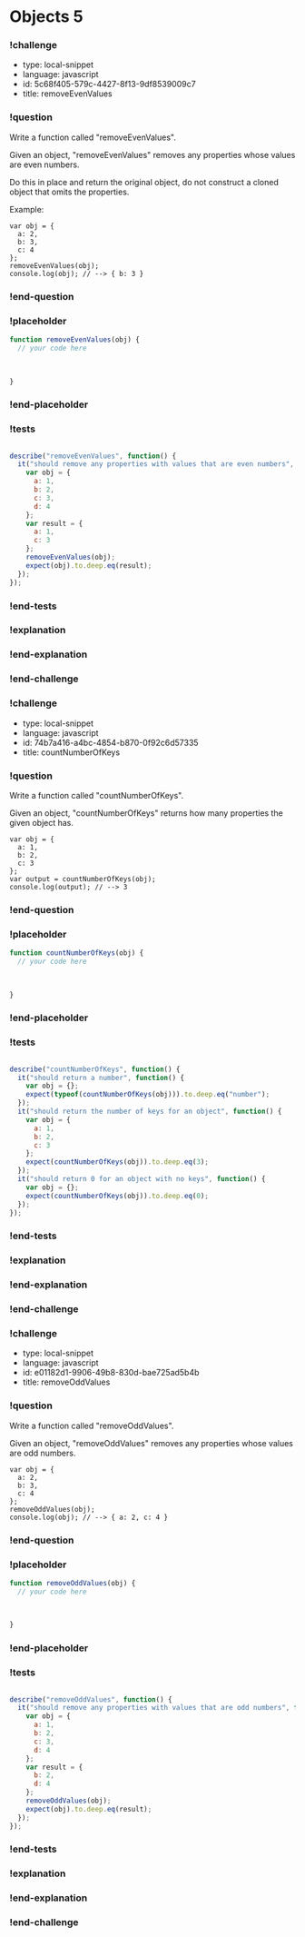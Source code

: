 # Objects 5

### !challenge

* type: local-snippet
* language: javascript
* id: 5c68f405-579c-4427-8f13-9df8539009c7
* title: removeEvenValues

### !question

Write a function called "removeEvenValues".

Given an object, "removeEvenValues" removes any properties whose values are even numbers.

Do this in place and return the original object, do not construct a cloned object that omits the properties.

Example:

```
var obj = {
  a: 2,
  b: 3,
  c: 4
};
removeEvenValues(obj);
console.log(obj); // --> { b: 3 }
```

### !end-question

### !placeholder

```js
function removeEvenValues(obj) {
  // your code here
   

   
}
```

### !end-placeholder

### !tests

```js

describe("removeEvenValues", function() {
  it("should remove any properties with values that are even numbers", function() {
    var obj = {
      a: 1,
      b: 2,
      c: 3,
      d: 4
    };
    var result = {
      a: 1,
      c: 3
    };
    removeEvenValues(obj);
    expect(obj).to.deep.eq(result);
  });
});


```

### !end-tests

### !explanation

### !end-explanation

### !end-challenge

### !challenge

* type: local-snippet
* language: javascript
* id: 74b7a416-a4bc-4854-b870-0f92c6d57335
* title: countNumberOfKeys

### !question

Write a function called "countNumberOfKeys".

Given an object, "countNumberOfKeys" returns how many properties the given object has.

```
var obj = {
  a: 1,
  b: 2,
  c: 3
};
var output = countNumberOfKeys(obj);
console.log(output); // --> 3
```

### !end-question

### !placeholder

```js
function countNumberOfKeys(obj) {
  // your code here
   

   
}
```

### !end-placeholder

### !tests

```js

describe("countNumberOfKeys", function() {
  it("should return a number", function() {
    var obj = {};
    expect(typeof(countNumberOfKeys(obj))).to.deep.eq("number");
  });
  it("should return the number of keys for an object", function() {
    var obj = {
      a: 1,
      b: 2,
      c: 3
    };
    expect(countNumberOfKeys(obj)).to.deep.eq(3);
  });
  it("should return 0 for an object with no keys", function() {
    var obj = {};
    expect(countNumberOfKeys(obj)).to.deep.eq(0);
  });
});


```

### !end-tests

### !explanation

### !end-explanation

### !end-challenge

### !challenge

* type: local-snippet
* language: javascript
* id: e01182d1-9906-49b8-830d-bae725ad5b4b
* title: removeOddValues

### !question

Write a function called "removeOddValues".

Given an object, "removeOddValues" removes any properties whose values are odd numbers.

```
var obj = {
  a: 2,
  b: 3,
  c: 4
};
removeOddValues(obj);
console.log(obj); // --> { a: 2, c: 4 }
```

### !end-question

### !placeholder

```js
function removeOddValues(obj) {
  // your code here
   

   
}
```

### !end-placeholder

### !tests

```js

describe("removeOddValues", function() {
  it("should remove any properties with values that are odd numbers", function() {
    var obj = {
      a: 1,
      b: 2,
      c: 3,
      d: 4
    };
    var result = {
      b: 2,
      d: 4
    };
    removeOddValues(obj);
    expect(obj).to.deep.eq(result);
  });
});


```

### !end-tests

### !explanation

### !end-explanation

### !end-challenge
